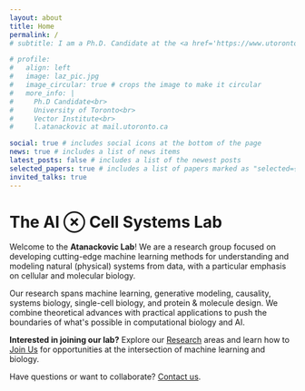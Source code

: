 ```yaml
---
layout: about
title: Home
permalink: /
# subtitle: I am a Ph.D. Candidate at the <a href='https://www.utoronto.ca/'>University of Toronto</a> in <a href='https://www.ece.utoronto.ca/'>The Department of Electrical & Computer Engineering</a> and the <a href='https://vectorinstitute.ai/'>Vector Institute</a>.

# profile:
#   align: left
#   image: laz_pic.jpg
#   image_circular: true # crops the image to make it circular
#   more_info: |
#     Ph.D Candidate<br>
#     University of Toronto<br>
#     Vector Institute<br>
#     l.atanackovic at mail.utoronto.ca

social: true # includes social icons at the bottom of the page
news: true # includes a list of news items
latest_posts: false # includes a list of the newest posts
selected_papers: true # includes a list of papers marked as "selected={true}"
invited_talks: true
---
```


# The <span class="lab-name-accent">AI ⊗ Cell Systems</span> Lab

Welcome to the **<span class="lab-name-accent">Atanackovic</span> Lab**! We are a research group focused on developing cutting-edge machine learning methods for understanding and modeling natural (physical) systems from data, with a particular emphasis on cellular and molecular biology.

Our research spans machine learning, generative modeling, causality, systems biology, single-cell biology, and protein & molecule design. We combine theoretical advances with practical applications to push the boundaries of what's possible in computational biology and AI.

**Interested in joining our lab?** Explore our [Research](/research/) areas and learn how to [Join Us](/join/) for opportunities at the intersection of machine learning and biology.

Have questions or want to collaborate? [Contact us](/about/).
